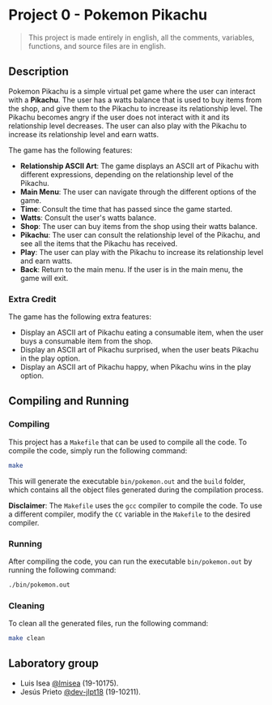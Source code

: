 # Project 0 - Pokemon Pikachu

> This project is made entirely in english, all the comments, variables, functions, and source files are in english.

## Description

Pokemon Pikachu is a simple virtual pet game where the user can interact with a **Pikachu**. The user has a watts balance that is used to buy items from the shop, and give them to the Pikachu to increase its relationship level.
The Pikachu becomes angry if the user does not interact with it and its relationship level decreases.
The user can also play with the Pikachu to increase its relationship level and earn watts.

The game has the following features:

- **Relationship ASCII Art**: The game displays an ASCII art of Pikachu with different expressions, depending on the relationship level of the Pikachu.
- **Main Menu**: The user can navigate through the different options of the game.
- **Time**: Consult the time that has passed since the game started.
- **Watts**: Consult the user's watts balance.
- **Shop**: The user can buy items from the shop using their watts balance.
- **Pikachu**: The user can consult the relationship level of the Pikachu, and see all the items that the Pikachu has received.
- **Play**: The user can play with the Pikachu to increase its relationship level and earn watts.
- **Back**: Return to the main menu. If the user is in the main menu, the game will exit.

### Extra Credit

The game has the following extra features:

- Display an ASCII art of Pikachu eating a consumable item, when the user buys a consumable item from the shop.
- Display an ASCII art of Pikachu surprised, when the user beats Pikachu in the play option.
- Display an ASCII art of Pikachu happy, when Pikachu wins in the play option.

## Compiling and Running

### Compiling

This project has a `Makefile` that can be used to compile all the code. To compile the code, simply run the following command:

```bash
make
```

This will generate the executable `bin/pokemon.out` and the `build` folder, which contains all the object files generated during the compilation process.

**Disclaimer**: The `Makefile` uses the `gcc` compiler to compile the code. To use a different compiler, modify the `CC` variable in the `Makefile` to the desired compiler.

### Running

After compiling the code, you can run the executable `bin/pokemon.out` by running the following command:

```bash
./bin/pokemon.out
```

### Cleaning

To clean all the generated files, run the following command:

```bash
make clean
```

## Laboratory group

- Luis Isea [@lmisea](https://github.com/lmisea) (19-10175).
- Jesús Prieto [@dev-jlpt18](https://github.com/dev-jlpt18) (19-10211).
